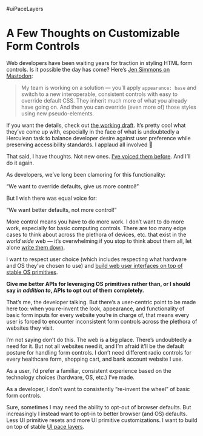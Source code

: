 #uiPaceLayers

# A Few Thoughts on Customizable Form Controls

Web developers have been waiting years for traction in styling HTML form controls. Is it possible the day has come? Here’s [Jen Simmons on Mastodon](https://front-end.social/@jensimmons/114111059845196160):

> My team is working on a solution — you’ll apply `appearance: base` and switch to a new interoperable, consistent controls with easy to override default CSS. They inherit much more of what you already have going on. And then you can override (even more of) those styles using new pseudo-elements. 

If you want the details, check out [the working draft](https://drafts.csswg.org/css-forms/). It’s pretty cool what they’ve come up with, especially in the face of what is undoubtedly a Herculean task to balance developer desire against user preference while preserving accessibility standards. I applaud all involved 👏

That said, I have thoughts. Not new ones. [I’ve voiced them before](https://blog.jim-nielsen.com/2025/overriding-basic-ui-controls/). And I’ll do it again.

As developers, we’ve long been clamoring for this functionality:

“We want to override defaults, give us more control!”

But I wish there was equal voice for:

“We want better defaults, not more control!”

More control means you have to do more work. I don’t want to do more work, especially for basic computing controls. There are too many edge cases to think about across the plethora of devices, etc. that exist in the _world wide_ web — it’s overwhelming if you stop to think about them all, let alone [write them down](https://daverupert.com/2024/02/ui-states/).

I want to respect user choice (which includes respecting what hardware and OS they’ve chosen to use) and [build web user interfaces on top of stable OS primitives](https://blog.jim-nielsen.com/2025/ui-pace-layers/).

**Give me better APIs for leveraging OS primitives rather than, or I should say _in addition to_, APIs to opt out of them completely.**

That’s me, the developer talking. But there’s a user-centric point to be made here too: when you re-invent the look, appearance, and functionality of basic form inputs for every website you’re in charge of, that means every user is forced to encounter inconsistent form controls across the plethora of websites they visit.

I’m not saying don’t do this. The web is a big place. There’s  undoubtedly a need for it. But not all websites need it, and I’m afraid it’ll be the default posture for handling form controls. I don’t need different radio controls for every healthcare form, shopping cart, and bank account website I use.

As a user, I’d prefer a familiar, consistent experience based on the technology choices (hardware, OS, etc.) I’ve made.

As a developer, I don’t want to consistently “re-invent the wheel” of basic form controls.

Sure, sometimes I may need the ability to opt-out of browser defaults. But increasingly I instead want to opt-in to better browser (and OS) defaults. Less UI primitive resets and more UI primitive customizations. I want to build on top of stable [UI pace layers](https://blog.jim-nielsen.com/2025/ui-pace-layers/).